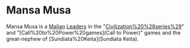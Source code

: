 # Mansa Musa

Mansa Musa is a [Malian](Malian) [Leaders](leader) in the "[Civilization%20%28series%29](Civilization)" and "[Call%20to%20Power%20games](Call to Power)" games and the great-nephew of [Sundiata%20Keita](Sundiata Keita).